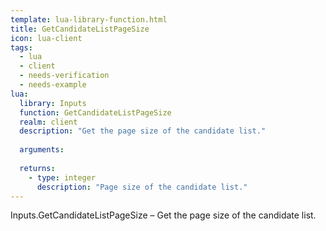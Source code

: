 ```yaml
---
template: lua-library-function.html
title: GetCandidateListPageSize
icon: lua-client
tags:
  - lua
  - client
  - needs-verification
  - needs-example
lua:
  library: Inputs
  function: GetCandidateListPageSize
  realm: client
  description: "Get the page size of the candidate list."
  
  arguments:
  
  returns:
    - type: integer
      description: "Page size of the candidate list."
---
```


<div class="lua__search__keywords">
Inputs.GetCandidateListPageSize &#x2013; Get the page size of the candidate list.
</div>
